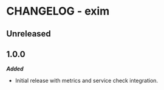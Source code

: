# CHANGELOG - exim

## Unreleased

## 1.0.0

***Added***

* Initial release with metrics and service check integration.
